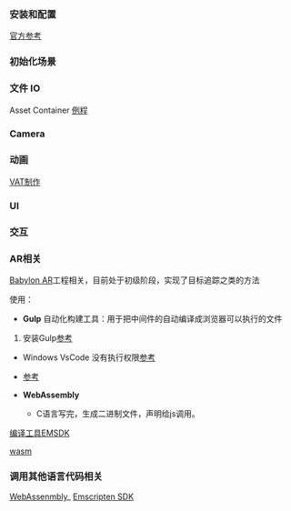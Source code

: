 ### 安装和配置
[官方参考](https://doc.babylonjs.com/divingDeeper/developWithBjs/howToStart#webserver)

### 初始化场景

### 文件 IO
Asset Container
[例程](https://doc.babylonjs.com/divingDeeper/importers/assetContainers#duplicating-the-models)


### Camera


### 动画
[VAT制作](https://forum.babylonjs.com/t/vertex-animation-textures/6325/8)

### UI

### 交互

### AR相关
[Babylon AR](https://babylonjs.medium.com/babylon-ar-7823ab4a80c1)工程相关，目前处于初级阶段，实现了目标追踪之类的方法

使用：
- **Gulp** 自动化构建工具：用于把中间件的自动编译成浏览器可以执行的文件

1. 安装Gulp[参考](https://www.gulpjs.com.cn/docs/getting-started/quick-start/)
  - Windows VsCode 没有执行权限[参考](https://blog.csdn.net/weixin_37493499/article/details/108930327)
  - [参考](http://codesohigh.com/subject/gulp/gulp.html#%E4%B8%80%E3%80%81gulp)

- **WebAssembly** 
  - C语言写完，生成二进制文件，声明给js调用。

[编译工具EMSDK](https://emcc.zcopy.site/docs/tools_reference/emsdk/)

[wasm](https://www.wasm.com.cn/)




### 调用其他语言代码相关
[WebAssenmbly](https://www.wasm.com.cn/)_
[Emscripten SDK](https://github.com/emscripten-core/emsdk)




